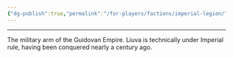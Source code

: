 ```yaml
---
{"dg-publish":true,"permalink":"/for-players/factions/imperial-legion/"}
---
```


***
The military arm of the Guidovan Empire. Liuva is technically under Imperial rule, having been conquered nearly a century ago.